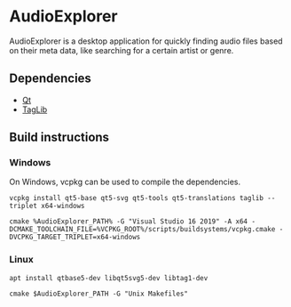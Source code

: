 # AudioExplorer

AudioExplorer is a desktop application for quickly finding audio files based on their meta data, like searching for a certain artist or genre.

## Dependencies

- [Qt](https://www.qt.io/)
- [TagLib](https://taglib.org/)

## Build instructions

### Windows

On Windows, vcpkg can be used to compile the dependencies.

```console
vcpkg install qt5-base qt5-svg qt5-tools qt5-translations taglib --triplet x64-windows

cmake %AudioExplorer_PATH% -G "Visual Studio 16 2019" -A x64 -DCMAKE_TOOLCHAIN_FILE=%VCPKG_ROOT%/scripts/buildsystems/vcpkg.cmake -DVCPKG_TARGET_TRIPLET=x64-windows
```

### Linux

```console
apt install qtbase5-dev libqt5svg5-dev libtag1-dev

cmake $AudioExplorer_PATH -G "Unix Makefiles"
```
